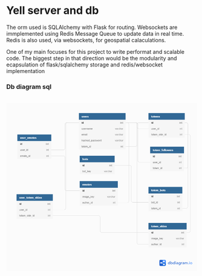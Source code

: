 <h1>Yell server and db</h1>

The orm used is SQLAlchemy with Flask for routing. Websockets are immplemented using Redis Message Queue to update data in real time. Redis is also used, via websockets, for geospatial calaculations.

One of my main focuses for this project to write performat and scalable code. The biggest step in that direction would be the modularity and ecapsulation of flask/sqlalchemy storage and redis/websocket implementation 

<h3>Db diagram sql</h3>
<br>
<img src="https://github.com/about14sheep/yell_proxy_chat/blob/master/serv/docs/yell_db.png">
